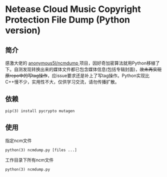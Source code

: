 # Netease Cloud Music Copyright Protection File Dump (Python version)

## 简介

感激大佬的 [anonymous5l/ncmdump ](https://github.com/anonymous5l/ncmdump)项目，因好奇加密算法就用Python移植了下。自测发现转换出来的媒体文件都已包含媒体信息(包括专辑封面)，~~故未再实现原repo中的写tag操作~~，应issue要求还是补上了写tag操作。Python实现比C++慢不少，实用性不大，仅供学习交流，请勿传播扩散。
## 依赖

```
pip(3) install pycrypto mutagen
```

## 使用

指定ncm文件
```
python(3) ncmdump.py [files ...]
```
工作目录下所有ncm文件
```
python(3) ncmdump.py
```